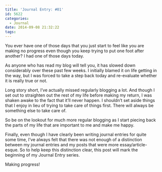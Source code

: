 ```yaml
---
title: 'Journal Entry: #01'
id: 5622
categories:
  - Journal
date: 2014-09-08 21:32:22
tags:
---
```


You ever have one of those days that you just start to feel like you are making no progress even though you keep trying to put one foot after another? I had one of those days today.

As anyone who has read my blog will tell you, it has slowed down considerably over these past few weeks. I initially blamed it on life getting in the way, but I was forced to take a step back today and re-evaluate whether it is really true or not.

Long story short, I’ve actually missed regularly blogging a lot. And though I set out to straighten out the rest of my life before making my return, I was shaken awake to the fact that it’ll never happen. I shouldn’t set aside things that I enjoy in lieu of trying to take care of things first. There will always be something else to take care of.

So be on the lookout for much more regular blogging as I start piecing back the parts of my life that are important to me and make me happy.

Finally, even though I have clearly been writing journal entries for quite some time, I’ve always felt that there was not enough of a distinction between my journal entries and my posts that were more essay/article-esque. So to help keep this distinction clear, this post will mark the beginning of my Journal Entry series.

Making progress!